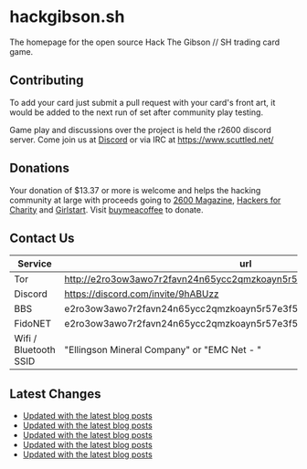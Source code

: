 # hackgibson.sh
The homepage for the open source Hack The Gibson // SH trading card game.


## Contributing

To add your card just submit a pull request with your card's front art, it would be added to the next run of set after community play testing.

Game play and discussions over the project is held the r2600 discord server. Come join us at [Discord](https://discord.com/invite/9hABUzz) or via IRC at https://www.scuttled.net/


## Donations

Your donation of $13.37 or more is welcome and helps the hacking community at large with proceeds going to [2600 Magazine](https://2600.com/), [Hackers for Charity](https://hackersforcharity.org) and [Girlstart](https://girlstart.org).  Visit [buymeacoffee](https://www.buymeacoffee.com/hackgibson.sh) to donate.


## Contact Us

Service | url
-|-
Tor | http://e2ro3ow3awo7r2favn24n65ycc2qmzkoayn5r57e3f56nvjwdcgg32ad.onion
Discord | https://discord.com/invite/9hABUzz
BBS | e2ro3ow3awo7r2favn24n65ycc2qmzkoayn5r57e3f56nvjwdcgg32ad.onion:23
FidoNET | e2ro3ow3awo7r2favn24n65ycc2qmzkoayn5r57e3f56nvjwdcgg32ad.onion:24554
Wifi / Bluetooth SSID | "Ellingson Mineral Company" or "EMC Net - <fidonet address>"

## Latest Changes
<!-- BLOG-POST-LIST:START -->
- [Updated with the latest blog posts](https://github.com/DFW2600/hackgibson.sh/commit/509f13ca1c63d86a5784c89dc90e1f2e27d76b56)
- [Updated with the latest blog posts](https://github.com/DFW2600/hackgibson.sh/commit/d593f27217ce409391ea1f231e9d2a37cd6e92f3)
- [Updated with the latest blog posts](https://github.com/DFW2600/hackgibson.sh/commit/d7af05a5a4bce8f10be1fa3d23816b2be4fa77f9)
- [Updated with the latest blog posts](https://github.com/DFW2600/hackgibson.sh/commit/6d596f44b09aa6096db2dcab77aeba0cd90afa32)
- [Updated with the latest blog posts](https://github.com/DFW2600/hackgibson.sh/commit/3c5a6c6774e9b397d4908e55ae1cc4f57f050f87)
<!-- BLOG-POST-LIST:END -->
